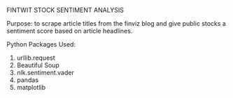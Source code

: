 FINTWIT STOCK SENTIMENT ANALYSIS

Purpose: to scrape article titles from the finviz blog and give public stocks a sentiment score based on article headlines. 

Python Packages Used:

1) urllib.request
2) Beautiful Soup
3) nlk.sentiment.vader
4) pandas
5) matplotlib

